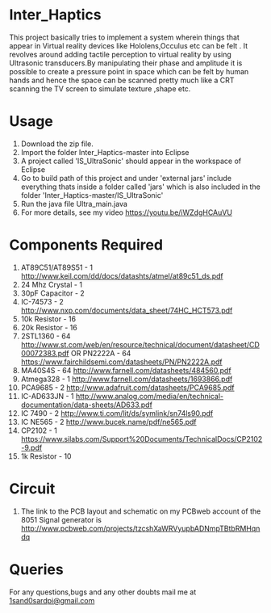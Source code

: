 # Inter_Haptics

This project basically tries to implement a system wherein things that appear in Virtual reality devices like 
Hololens,Occulus etc can be felt . It revolves around adding tactile perception to virtual reality by using 
Ultrasonic transducers.By manipulating their phase and amplitude it is possible to create a pressure point in
space which can be felt by human hands and hence the space can be scanned pretty much like a CRT scanning the TV
screen to simulate texture ,shape etc.

Usage
==========================

1. Download the zip file.
2. Import the folder Inter_Haptics-master into Eclipse
3. A project called 'IS_UltraSonic' should appear in the workspace of Eclipse
4. Go to build path of this project and under 'external jars' include everything 
   thats inside a folder called 'jars' which is also included in the folder 
   'Inter_Haptics-master/IS_UltraSonic'
5. Run the java file Ultra_main.java
6. For more details, see my video https://youtu.be/iWZdgHCAuVU

Components Required
==========================

1.  AT89C51/AT89S51      - 1  http://www.keil.com/dd/docs/datashts/atmel/at89c51_ds.pdf
2.  24 Mhz Crystal       - 1
3.  30pF Capacitor       - 2
4.  IC-74573             - 2  http://www.nxp.com/documents/data_sheet/74HC_HCT573.pdf
5.  10k Resistor         - 16
6.  20k Resistor         - 16
7.  2STL1360             - 64 http://www.st.com/web/en/resource/technical/document/datasheet/CD00072383.pdf 
      OR
    PN2222A              - 64 https://www.fairchildsemi.com/datasheets/PN/PN2222A.pdf
8.  MA40S4S              - 64 http://www.farnell.com/datasheets/484560.pdf
9.  Atmega328            - 1  http://www.farnell.com/datasheets/1693866.pdf
10. PCA9685              - 2  http://www.adafruit.com/datasheets/PCA9685.pdf
11. IC-AD633JN           - 1  http://www.analog.com/media/en/technical-documentation/data-sheets/AD633.pdf
12. IC 7490              - 2  http://www.ti.com/lit/ds/symlink/sn74ls90.pdf
13. IC NE565             - 2  http://www.bucek.name/pdf/ne565.pdf
14. CP2102               - 1  https://www.silabs.com/Support%20Documents/TechnicalDocs/CP2102-9.pdf
15. 1k Resistor          - 10 

Circuit
==========================

1. The link to the PCB layout and schematic on my PCBweb account of the 8051 Signal generator is 
   http://www.pcbweb.com/projects/tzcshXaWRVyupbADNmpTBtbRMHqndq

Queries
=========================
For any questions,bugs and any other doubts mail me at 1sand0sardpi@gmail.com



